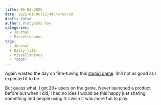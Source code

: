 ```yaml
---
title: 06-01-2025
date: 2025-01-06T15:44:43+06:00
draft: false
author: Protyasha Roy
categories:
  - Journal
  - Miscellaneous
tags:
  - Journal
  - Daily-life
  - Miscellaneous
  - "2025"
---
```


Again wasted the day on fine-tuning this [stupid game](https://guessthepainter.vercel.app). Still not as good as I expected it to be.

But guess what, I got 20+ users on the game. Never launched a product before but when I did, I had no idea I would be this happy just sharing something and people using it. I wish it was more fun to play.